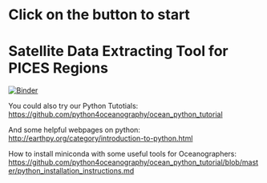 
# Click on the button to start 
# Satellite Data Extracting Tool for PICES Regions

[![Binder](https://binder.pangeo.io/badge_logo.svg)](https://binder.pangeo.io/v2/gh/python4oceanography/PICES-tools/master)

You could also try our Python Tutotials:
https://github.com/python4oceanography/ocean_python_tutorial

And some helpful webpages on python:
http://earthpy.org/category/introduction-to-python.html

How to install miniconda with some useful tools for Oceanographers:
https://github.com/python4oceanography/ocean_python_tutorial/blob/master/python_installation_instructions.md


